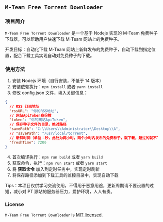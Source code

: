 ## `M-Team Free Torrent Downloader`

### 项目简介

`M-Team Free Torrent Downloader` 是一个基于 Nodejs 实现的 M-Team 免费种子下载器，可以帮助用户快速下载 M-Team 网站上的免费种子。

开发目标：自动化下载 M-Team 网站上新鲜发布的免费种子，自动下载到指定位置，配合下载工具实现自动对免费种子的下载。

### 使用方法

1. 安装 Nodejs 环境（自行安装，不低于 14 版本）
2. 安装依赖执行：`npm install` 或者 `yarn install`
3. 修改 config.json 文件，填入关键信息：

```json
{
  // RSS 订阅地址
  "rssURL": "你的RSS地址",
  // 网站ApiToken身份牌
  "token": "你的网站ApiToken",
  // 保存种子文件的目录，绝对路径
  "savePath": "C:\\Users\\Administrator\\Desktop\\A",
  // "savePath": "/usr/local/torrent",
  // 新鲜时间（单位：秒，此处为两小时，两个小时内发布的免费种子，就下载，超过的就不下载，自行修改）
  "freshTime": 7200
}
```

4. 首次编译执行：`npm run build` 或者 `yarn build`
5. 获取命令，执行：`npm run start` 或者 `yarn start`
6. 将 **获取命令** 加入到定时任务中，实现定时刷新
7. 将保存路径添加到下载工具的监控目录中，实现自动下载

Tips：本项目仅供学习交流使用，不得用于恶意用途，更新周期请不要设置的过短，减小对 PT 源站的服务器压力，爱护环境，人人有责。

### License

`M-Team Free Torrent Downloader` is [MIT licensed](./LICENSE).
